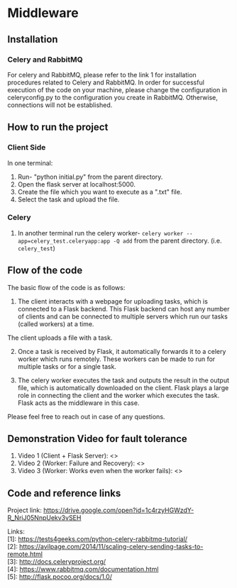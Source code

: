 # Middleware

## Installation

### Celery and RabbitMQ 
For celery and RabbitMQ, please refer to the link 1 for installation procedures related to Celery and RabbitMQ. 
In order for successful execution of the code on your machine, please change the configuration in celeryconfig.py to the configuration you create in RabbitMQ. Otherwise, connections will not be established. 

## How to run the project 
### Client Side 
In one terminal: 
1. Run- "python initial.py" from the parent directory.   
2. Open the flask server at localhost:5000. 
3. Create the file which you want to execute as a ".txt" file. 
4. Select the task and upload the file. 

### Celery 
1. In another terminal run the celery worker- `celery worker --app=celery_test.celeryapp:app -Q add` from the parent directory. (i.e. ```celery_test```)  



## Flow of the code 

The basic flow of the code is as follows: 
1. The client interacts with a webpage for uploading tasks, which is connected to a Flask backend. This Flask backend can host any number of clients and can be connected to multiple servers which run our tasks (called workers) at a time.   

The client uploads a file with a task.    

2. Once a task is received by Flask, it automatically forwards it to a celery worker which runs remotely. These workers can be made to run for multiple tasks or for a single task.    

3. The celery worker executes the task and outputs the result in the output file, which is automatically downloaded on the client. Flask plays a large role in connecting the client and the worker which executes the task. Flask acts as the middleware in this case.    

Please feel free to reach out in case of any questions.    

## Demonstration Video for fault tolerance 
1. Video 1 (Client + Flask Server): <>
2. Video 2 (Worker: Failure and Recovery): <> 
3. Video 3 (Worker: Works even when the worker fails): <> 

## Code and reference links 
Project link: https://drive.google.com/open?id=1c4rzyHGWzdY-R_NriJ05NnpUekv3vSEH   

Links:    
[1]: https://tests4geeks.com/python-celery-rabbitmq-tutorial/   
[2]: https://avilpage.com/2014/11/scaling-celery-sending-tasks-to-remote.html   
[3]: http://docs.celeryproject.org/   
[4]: https://www.rabbitmq.com/documentation.html   
[5]: http://flask.pocoo.org/docs/1.0/   
